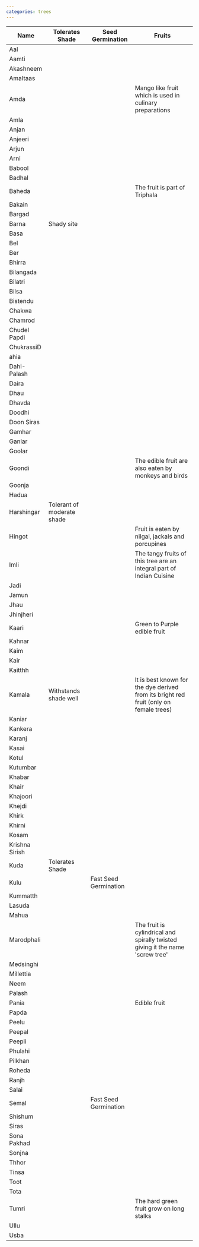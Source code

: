 ```yaml
---
categories: trees 
---
```


Name | Tolerates Shade | Seed Germination | Fruits
--- | --- | --- | ---
Aal  | 
Aamti | 
Akashneem | 
Amaltaas | 
Amda | | | Mango like fruit which is used in culinary preparations
Amla | 
Anjan | 
Anjeeri | 
Arjun | 
Arni | 
Babool | 
Badhal | 
Baheda | | | The fruit is part of Triphala
Bakain | 
Bargad | 
Barna  | Shady site
Basa | 
Bel | 
Ber | 
Bhirra | 
Bilangada | 
Bilatri | 
Bilsa | 
Bistendu | 
Chakwa | 
Chamrod | 
Chudel Papdi | 
ChukrassiD | 
ahia | 
Dahi-Palash | 
Daira | 
Dhau | 
Dhavda | 
Doodhi | 
Doon Siras | 
Gamhar | 
Ganiar | 
Goolar | 
Goondi | | | The edible fruit are also eaten by monkeys and birds
Goonja | 
Hadua | 
Harshingar | Tolerant of moderate shade 
Hingot | | | Fruit is eaten by nilgai, jackals and porcupines
Imli |  | | The tangy fruits of this tree are an integral part of Indian Cuisine
Jadi | 
Jamun | 
Jhau | 
Jhinjheri | 
Kaari | | | Green to Purple edible fruit
Kahnar | 
Kaim | 
Kair | 
Kaitthh | 
Kamala | Withstands shade well | | It is best known for the dye derived from its bright red fruit (only on female trees)
Kaniar | 
Kankera | 
Karanj | 
Kasai | 
Kotul | 
Kutumbar | 
Khabar | 
Khair | 
Khajoori | 
Khejdi | 
Khirk | 
Khirni | 
Kosam | 
Krishna Sirish | 
Kuda | Tolerates Shade | 
Kulu | | Fast Seed Germination | 
Kummatth | 
Lasuda | 
Mahua | 
Marodphali | | | The fruit is cylindrical and spirally twisted giving it the name 'screw tree'
Medsinghi | 
Millettia | 
Neem | 
Palash | 
Pania | | | Edible fruit
Papda | 
Peelu | 
Peepal | 
Peepli | 
Phulahi | 
Pilkhan | 
Roheda | 
Ranjh | 
Salai | 
Semal | | Fast Seed Germination | 
Shishum | 
Siras | 
Sona Pakhad | 
Sonjna | 
Thhor | 
Tinsa | 
Toot | 
Tota | 
Tumri | | | The hard green fruit grow on long stalks
Ullu | 
Usba | 
